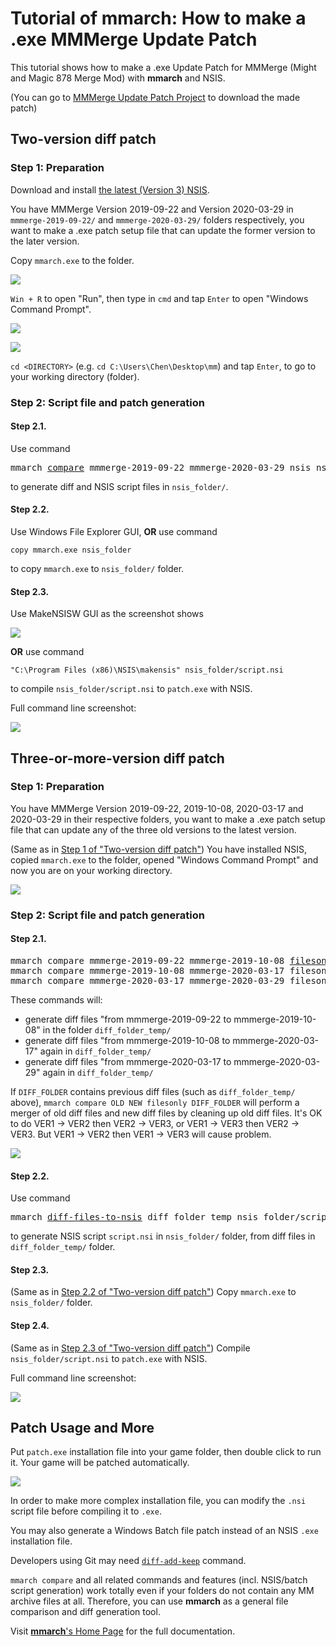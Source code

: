 # Tutorial of mmarch: How to make a .exe MMMerge Update Patch

This tutorial shows how to make a .exe Update Patch for MMMerge (Might and Magic 878 Merge Mod) with **mmarch** and NSIS.

(You can go to [MMMerge Update Patch Project](https://github.com/might-and-magic/mmmerge-update-patch) to download the made patch)

## Two-version diff patch

### Step 1: Preparation

Download and install [the latest (Version 3) NSIS](https://nsis.sourceforge.io/Download).

You have MMMerge Version 2019-09-22 and Version 2020-03-29 in `mmmerge-2019-09-22/` and `mmmerge-2020-03-29/` folders respectively, you want to make a .exe patch setup file that can update the former version to the later version.

Copy `mmarch.exe` to the folder.

![](https://raw.githubusercontent.com/might-and-magic/mmarch/master/tutorial/img/1-1.png "")

`Win + R` to open "Run", then type in `cmd` and tap `Enter` to open "Windows Command Prompt".

![](https://raw.githubusercontent.com/might-and-magic/mmarch/master/tutorial/img/1-2.png "")

![](https://raw.githubusercontent.com/might-and-magic/mmarch/master/tutorial/img/1-3.png "")

`cd <DIRECTORY>` (e.g. `cd C:\Users\Chen\Desktop\mm`) and tap `Enter`, to go to your working directory (folder).

### Step 2: Script file and patch generation

#### Step 2.1.

Use command

<pre>
mmarch <a href="https://github.com/might-and-magic/mmarch#compare">compare</a> mmmerge-2019-09-22 mmmerge-2020-03-29 nsis nsis_folder/script.nsi files
</pre>

to generate diff and NSIS script files in `nsis_folder/`.

#### Step 2.2.

Use Windows File Explorer GUI, **OR** use command

```
copy mmarch.exe nsis_folder
```

to copy `mmarch.exe` to `nsis_folder/` folder.

#### Step 2.3.

Use MakeNSISW GUI as the screenshot shows

![](https://raw.githubusercontent.com/might-and-magic/mmarch/master/tutorial/img/1-2-3.png "")

**OR** use command

```
"C:\Program Files (x86)\NSIS\makensis" nsis_folder/script.nsi
```

to compile `nsis_folder/script.nsi` to `patch.exe` with NSIS.

Full command line screenshot:

![](https://raw.githubusercontent.com/might-and-magic/mmarch/master/tutorial/img/cl1.png "")

## Three-or-more-version diff patch

### Step 1: Preparation

You have MMMerge Version 2019-09-22, 2019-10-08, 2020-03-17 and 2020-03-29 in their respective folders, you want to make a .exe patch setup file that can update any of the three old versions to the latest version.

(Same as in [Step 1 of "Two-version diff patch"](#step-1-preparation)) You have installed NSIS, copied `mmarch.exe` to the folder, opened "Windows Command Prompt" and now you are on your working directory.

![](https://raw.githubusercontent.com/might-and-magic/mmarch/master/tutorial/img/2-1.png "")

### Step 2: Script file and patch generation

#### Step 2.1.

<pre>
mmarch compare mmmerge-2019-09-22 mmmerge-2019-10-08 <a href="https://github.com/might-and-magic/mmarch#filesonly">filesonly</a> diff_folder_temp
mmarch compare mmmerge-2019-10-08 mmmerge-2020-03-17 filesonly diff_folder_temp
mmarch compare mmmerge-2020-03-17 mmmerge-2020-03-29 filesonly diff_folder_temp
</pre>

These commands will:
* generate diff files "from mmmerge-2019-09-22 to mmmerge-2019-10-08" in the folder `diff_folder_temp/`
* generate diff files "from mmmerge-2019-10-08 to mmmerge-2020-03-17" again in `diff_folder_temp/`
* generate diff files "from mmmerge-2020-03-17 to mmmerge-2020-03-29" again in `diff_folder_temp/`

If `DIFF_FOLDER` contains previous diff files (such as `diff_folder_temp/` above), `mmarch compare OLD NEW filesonly DIFF_FOLDER` will perform a merger of old diff files and new diff files by cleaning up old diff files. It's OK to do VER1 -> VER2 then VER2 -> VER3, or VER1 -> VER3 then VER2 -> VER3. But VER1 -> VER2 then VER1 -> VER3 will cause problem.

![](https://raw.githubusercontent.com/might-and-magic/mmarch/master/tutorial/img/multi_version.png "")

#### Step 2.2.

Use command

<pre>
mmarch <a href="https://github.com/might-and-magic/mmarch#diff-files-to-nsis-batch-diff-add-keep">diff-files-to-nsis</a> diff_folder_temp nsis_folder/script.nsi files
</pre>

to generate NSIS script `script.nsi` in `nsis_folder/` folder, from diff files in `diff_folder_temp/` folder.

#### Step 2.3.

(Same as in [Step 2.2 of "Two-version diff patch"](#step-22)) Copy `mmarch.exe` to `nsis_folder/` folder.

#### Step 2.4.

(Same as in [Step 2.3 of "Two-version diff patch"](#step-23)) Compile `nsis_folder/script.nsi` to `patch.exe` with NSIS.

Full command line screenshot:

![](https://raw.githubusercontent.com/might-and-magic/mmarch/master/tutorial/img/cl2.png "")

## Patch Usage and More

Put `patch.exe` installation file into your game folder, then double click to run it. Your game will be patched automatically.

![](https://raw.githubusercontent.com/might-and-magic/mmarch/master/tutorial/img/execute.png "")

In order to make more complex installation file, you can modify the `.nsi` script file before compiling it to `.exe`.

You may also generate a Windows Batch file patch instead of an NSIS `.exe` installation file.

Developers using Git may need [`diff-add-keep`](https://github.com/might-and-magic/mmarch#diff-files-to-nsis-batch-diff-add-keep) command.

`mmarch compare` and all related commands and features (incl. NSIS/batch script generation) work totally even if your folders do not contain any MM archive files at all. Therefore, you can use **mmarch** as a general file comparison and diff generation tool.

Visit [**mmarch**'s Home Page](https://github.com/might-and-magic/mmarch) for the full documentation.
